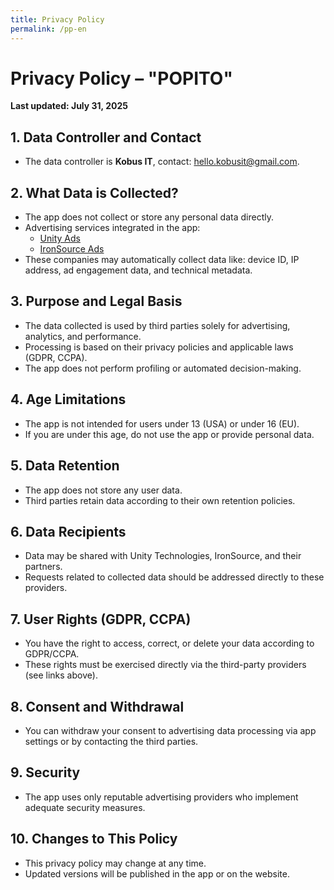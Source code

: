 ```yaml
---
title: Privacy Policy
permalink: /pp-en
---
```


# Privacy Policy – "POPITO"

**Last updated: July 31, 2025**

## 1. Data Controller and Contact

- The data controller is **Kobus IT**, contact: [hello.kobusit@gmail.com](mailto:hello.kobusit@gmail.com).

## 2. What Data is Collected?

- The app does not collect or store any personal data directly.
- Advertising services integrated in the app:
  - [Unity Ads](https://unity.com/legal/game-player-and-app-user-privacy-policy)
  - [IronSource Ads](https://developers.is.com/ironsource-mobile/air/ironsource-mobile-privacy-policy)
- These companies may automatically collect data like: device ID, IP address, ad engagement data, and technical metadata.

## 3. Purpose and Legal Basis

- The data collected is used by third parties solely for advertising, analytics, and performance.
- Processing is based on their privacy policies and applicable laws (GDPR, CCPA).
- The app does not perform profiling or automated decision-making.

## 4. Age Limitations

- The app is not intended for users under 13 (USA) or under 16 (EU).
- If you are under this age, do not use the app or provide personal data.

## 5. Data Retention

- The app does not store any user data.
- Third parties retain data according to their own retention policies.

## 6. Data Recipients

- Data may be shared with Unity Technologies, IronSource, and their partners.
- Requests related to collected data should be addressed directly to these providers.

## 7. User Rights (GDPR, CCPA)

- You have the right to access, correct, or delete your data according to GDPR/CCPA.
- These rights must be exercised directly via the third-party providers (see links above).

## 8. Consent and Withdrawal

- You can withdraw your consent to advertising data processing via app settings or by contacting the third parties.

## 9. Security

- The app uses only reputable advertising providers who implement adequate security measures.

## 10. Changes to This Policy

- This privacy policy may change at any time.
- Updated versions will be published in the app or on the website.
